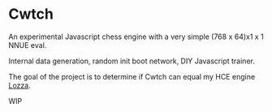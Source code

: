 # Cwtch

An experimental Javascript chess engine with a very simple (768 x 64)x1 x 1 NNUE eval. 

Internal data generation, random init boot network, DIY Javascript trainer.

The goal of the project is to determine if Cwtch can equal my HCE engine [Lozza](https://github.com/op12no2/lozza).

WIP

